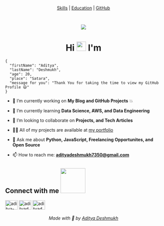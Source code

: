 <br>
<div align="center">

<a color="green" href="SKILLS.html">Skills</a> | <a href="EDU.html">Education</a> | <a href="GITHUB.html">GitHub</a>
  
  <br>
  

</div>


<p align="center">
  <img src="https://github.com/Aditya664/Markdown-Portfolio/blob/main/animation_500_ktbg3xd2-min.gif?raw=true">
</p>

<h1 align="center">Hi <img src = "https://raw.githubusercontent.com/MartinHeinz/MartinHeinz/master/wave.gif" width = 30px> I'm </h1>

```
{
  "firstName": "Aditya",
  "lastName": "Deshmukh",
  "age": 20,
  "place": "Satara",
  "message for you": "Thank You for taking the time to view my GitHub Profile 😄"
}
```

- 🔭 I’m currently working on **My Blog and GitHub Projects** 💥

- 🌱 I’m currently learning **Data Science, AWS, and Data Engineering**

- 👯 I’m looking to collaborate on **Projects, and Tech Articles**

- 👨‍💻 All of my projects are available at [my portfolio](http://aditya664.me/)

- 💬 Ask me about **Python, JavaScript, Freelancing Opportunites, and Open Source**

- 📫 How to reach me: **adityadeshmukh7350@gmail.com**

<p align="center">

<h2>Connect with me <img src='https://raw.githubusercontent.com/ShahriarShafin/ShahriarShafin/main/Assets/handshake.gif' width="80px"></h2>

<a href="https://linkedin.com/in/aditya-deshmukh-561a371a8" target="blank"><img align="center" src="https://raw.githubusercontent.com/rahuldkjain/github-profile-readme-generator/master/src/images/icons/Social/linked-in-alt.svg" alt="aditya-deshmukh-561a371a8" height="30" width="40" /></a>
<a href="https://kaggle.com/adityadds" target="blank"><img align="center" src="https://raw.githubusercontent.com/rahuldkjain/github-profile-readme-generator/master/src/images/icons/Social/kaggle.svg" alt="adityadds" height="30" width="40" /></a>
<a href="https://www.hackerrank.com/adityadeshmukh71" target="blank"><img align="center" src="https://raw.githubusercontent.com/rahuldkjain/github-profile-readme-generator/master/src/images/icons/Social/hackerrank.svg" alt="adityadeshmukh71" height="30" width="40" /></a>
</p>
<div align="center">
<h6>Made with 💖 by <a href="https://github.com/Aditya664">Aditya Deshmukh</a></h6>
  </div>
